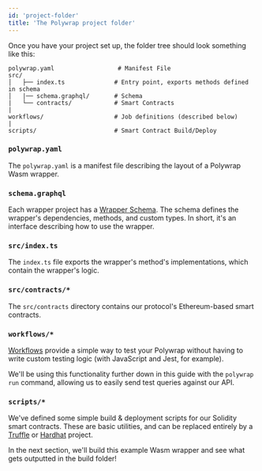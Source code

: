 ```yaml
---
id: 'project-folder'
title: 'The Polywrap project folder'
---
```


Once you have your project set up, the folder tree should look something like this:

```
polywrap.yaml                  # Manifest File
src/
│   ├── index.ts              # Entry point, exports methods defined in schema
│   |── schema.graphql/       # Schema
|   └── contracts/            # Smart Contracts
|
workflows/                    # Job definitions (described below)
|
scripts/                      # Smart Contract Build/Deploy
```

### **`polywrap.yaml`**
The `polywrap.yaml` is a manifest file describing the layout of a Polywrap Wasm wrapper.

### **`schema.graphql`**
Each wrapper project has a [Wrapper Schema](../../wrapper-schema). 
The schema defines the wrapper's dependencies, methods, and custom types. 
In short, it's an interface describing how to use the wrapper.

### **`src/index.ts`**
The `index.ts` file exports the wrapper's method's implementations, which contain the wrapper's logic.

### **`src/contracts/*`**
The `src/contracts` directory contains our protocol's Ethereum-based smart contracts.

### **`workflows/*`**
[Workflows](../../workflows/running-workflows) provide a simple way to test your Polywrap without having to write custom testing logic (with JavaScript and Jest, for example).

We'll be using this functionality further down in this guide with the `polywrap run` command, allowing us to easily send test queries against our API.

### **`scripts/*`**
We've defined some simple build & deployment scripts for our Solidity smart contracts. These are basic utilities, and can be replaced entirely by a [Truffle](https://www.trufflesuite.com/) or [Hardhat](https://hardhat.org/) project.

In the next section, we'll build this example Wasm wrapper and see what gets outputted in the build folder!
